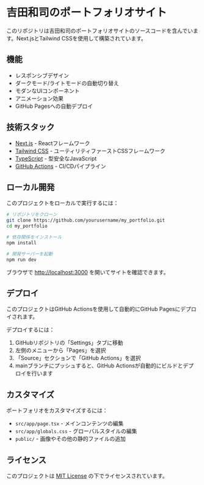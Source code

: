 # 吉田和司のポートフォリオサイト

このリポジトリは吉田和司のポートフォリオサイトのソースコードを含んでいます。Next.jsとTailwind CSSを使用して構築されています。

## 機能

- レスポンシブデザイン
- ダークモード/ライトモードの自動切り替え
- モダンなUIコンポーネント
- アニメーション効果
- GitHub Pagesへの自動デプロイ

## 技術スタック

- [Next.js](https://nextjs.org/) - Reactフレームワーク
- [Tailwind CSS](https://tailwindcss.com/) - ユーティリティファーストCSSフレームワーク
- [TypeScript](https://www.typescriptlang.org/) - 型安全なJavaScript
- [GitHub Actions](https://github.com/features/actions) - CI/CDパイプライン

## ローカル開発

このプロジェクトをローカルで実行するには：

```bash
# リポジトリをクローン
git clone https://github.com/yourusername/my_portfolio.git
cd my_portfolio

# 依存関係をインストール
npm install

# 開発サーバーを起動
npm run dev
```

ブラウザで [http://localhost:3000](http://localhost:3000) を開いてサイトを確認できます。

## デプロイ

このプロジェクトはGitHub Actionsを使用して自動的にGitHub Pagesにデプロイされます。

デプロイするには：

1. GitHubリポジトリの「Settings」タブに移動
2. 左側のメニューから「Pages」を選択
3. 「Source」セクションで「GitHub Actions」を選択
4. mainブランチにプッシュすると、GitHub Actionsが自動的にビルドとデプロイを行います

## カスタマイズ

ポートフォリオをカスタマイズするには：

- `src/app/page.tsx` - メインコンテンツの編集
- `src/app/globals.css` - グローバルスタイルの編集
- `public/` - 画像やその他の静的ファイルの追加

## ライセンス

このプロジェクトは [MIT License](LICENSE) の下でライセンスされています。

